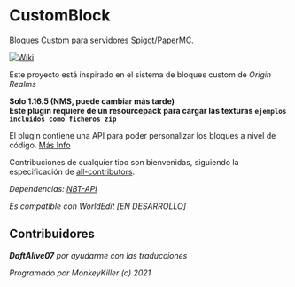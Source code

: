 # CustomBlock

Bloques Custom para servidores Spigot/PaperMC.

[![Wiki](https://img.shields.io/badge/-wiki-blue)](https://github.com/MMonkeyKiller/CustomBlocks/wiki/ES_Home)

Este proyecto está inspirado en el sistema de bloques custom de _Origin Realms_

**Solo 1.16.5 (NMS, puede cambiar más tarde)\
Este plugin requiere de un resourcepack para cargar las texturas `ejemplos incluidos como ficheros zip`**

El plugin contiene una API para poder personalizar los bloques a nivel de
código. [Más Info](https://github.com/MMonkeyKiller/CustomBlocks/wiki/ES_UsingTheAPI)

Contribuciones de cualquier tipo son bienvenidas, siguiendo la especificación
de [all-contributors](https://allcontributors.org/).

_Dependencias: [NBT-API](https://www.spigotmc.org/resources/nbt-api.7939/)_

_Es compatible con WorldEdit [EN DESARROLLO]_

## Contribuidores

_**DaftAlive07** por ayudarme con las traducciones_

_Programado por MonkeyKiller (c) 2021_
